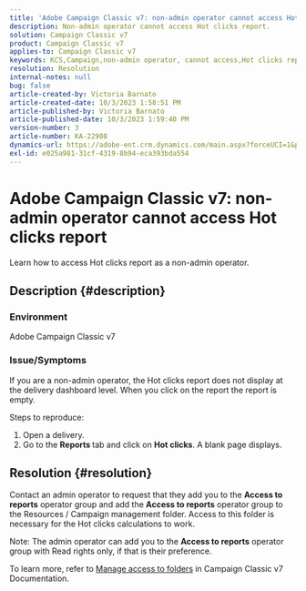 ```yaml
---
title: 'Adobe Campaign Classic v7: non-admin operator cannot access Hot clicks report'
description: Non-admin operator cannot access Hot clicks report.
solution: Campaign Classic v7
product: Campaign Classic v7
applies-to: Campaign Classic v7
keywords: KCS,Campaign,non-admin operator, cannot access,Hot clicks report,Campaign Classic v7
resolution: Resolution
internal-notes: null
bug: false
article-created-by: Victoria Barnato
article-created-date: 10/3/2023 1:58:51 PM
article-published-by: Victoria Barnato
article-published-date: 10/3/2023 1:59:40 PM
version-number: 3
article-number: KA-22908
dynamics-url: https://adobe-ent.crm.dynamics.com/main.aspx?forceUCI=1&pagetype=entityrecord&etn=knowledgearticle&id=44fb80f7-f461-ee11-be6e-6045bd0067ea
exl-id: e025a981-31cf-4319-8b94-eca393bda554
---
```

# Adobe Campaign Classic v7: non-admin operator cannot access Hot clicks report


Learn how to access Hot clicks report as a non-admin operator.

## Description {#description}


### Environment

Adobe Campaign Classic v7

### Issue/Symptoms

If you are a non-admin operator, the Hot clicks report does not display at the delivery dashboard level. When you click on the report the report is empty. 

 Steps to reproduce:

1. Open a delivery.
2. Go to the <b>Reports </b>tab and click on <b>Hot clicks</b>. A blank page displays.



## Resolution {#resolution}


Contact an admin operator to request that they add you to the <b>Access to reports</b> operator group and add the <b>Access to reports</b> operator group to the Resources / Campaign management folder. Access to this folder is necessary for the Hot clicks calculations to work.

Note: The admin operator can add you to the <b>Access to reports</b> operator group with Read rights only, if that is their preference.

To learn more, refer to [Manage access to folders](https://experienceleague.adobe.com/docs/campaign-classic/using/getting-started/permissions/access-management-folders.html) in Campaign Classic v7 Documentation.

